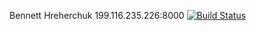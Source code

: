 Bennett Hreherchuk
199.116.235.226:8000
[![Build Status](https://travis-ci.com/cmput401-fall2018/web-app-ci-cd-with-travis-ci-Hreherch.svg?branch=master)](https://travis-ci.com/cmput401-fall2018/web-app-ci-cd-with-travis-ci-Hreherch)
